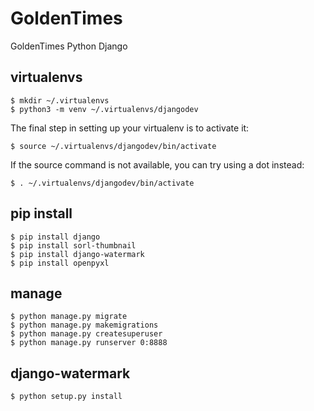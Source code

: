 # GoldenTimes
GoldenTimes Python Django

## virtualenvs

```
$ mkdir ~/.virtualenvs
$ python3 -m venv ~/.virtualenvs/djangodev
```
The final step in setting up your virtualenv is to activate it:
```
$ source ~/.virtualenvs/djangodev/bin/activate
```
If the source command is not available, you can try using a dot instead:
```
$ . ~/.virtualenvs/djangodev/bin/activate
```

## pip install

```
$ pip install django
$ pip install sorl-thumbnail
$ pip install django-watermark
$ pip install openpyxl
```

## manage

```
$ python manage.py migrate
$ python manage.py makemigrations
$ python manage.py createsuperuser
$ python manage.py runserver 0:8888
```

## django-watermark

```
$ python setup.py install
```
